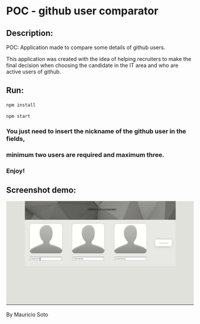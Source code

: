 # POC - github user comparator

## Description:

POC: Application made to compare some details of github users.  

This application was created with the idea of ​​helping recruiters to make the final decision when choosing the candidate in the IT area and who are active users of github.

## Run:

```
npm install
```

```
npm start
```

### You just need to insert the nickname of the github user in the fields,  
### minimum two users are required and maximum three.
### Enjoy!

## Screenshot demo:


![Demo](/src/assets/demo/demo.gif)


By Mauricio Soto